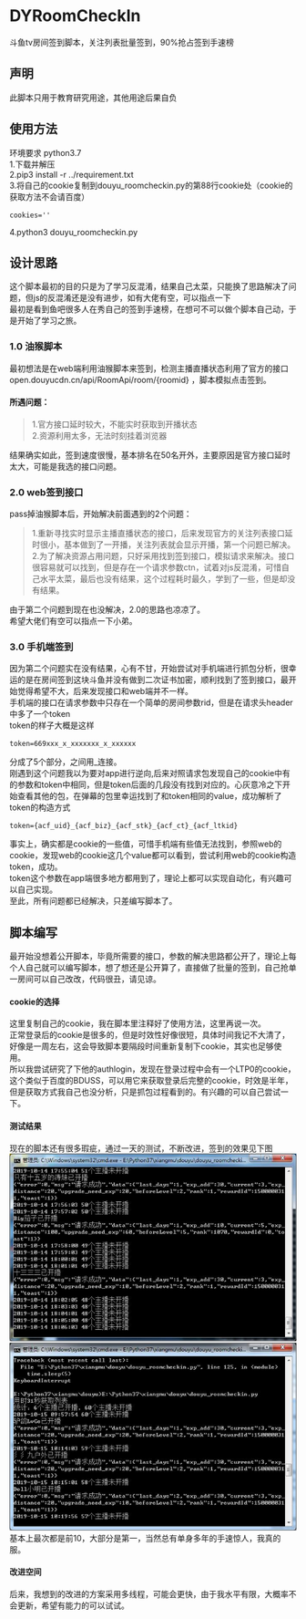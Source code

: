 # DYRoomCheckIn
斗鱼tv房间签到脚本，关注列表批量签到，90%抢占签到手速榜

## 声明
此脚本只用于教育研究用途，其他用途后果自负
## 使用方法
环境要求 python3.7  
1.下载并解压  
2.pip3 install -r ../requirement.txt  
3.将自己的cookie复制到douyu_roomcheckin.py的第88行cookie处（cookie的获取方法不会请百度）  
```
cookies=''
```
4.python3 douyu_roomcheckin.py  
## 设计思路
这个脚本最初的目的只是为了学习反混淆，结果自己太菜，只能换了思路解决了问题，但js的反混淆还是没有进步，如有大佬有空，可以指点一下  
最初是看到鱼吧很多人在秀自己的签到手速榜，在想可不可以做个脚本自己动，于是开始了学习之旅。  
### 1.0 油猴脚本
最初想法是在web端利用油猴脚本来签到，检测主播直播状态利用了官方的接口 open.douyucdn.cn/api/RoomApi/room/{roomid} ，脚本模拟点击签到。    
#### 所遇问题：  
> 1.官方接口延时较大，不能实时获取到开播状态  
> 2.资源利用太多，无法时刻挂着浏览器  

结果确实如此，签到速度很慢，基本排名在50名开外，主要原因是官方接口延时太大，可能是我选的接口问题。  
### 2.0 web签到接口
pass掉油猴脚本后，开始解决前面遇到的2个问题：  
> 1.重新寻找实时显示主播直播状态的接口，后来发现官方的关注列表接口延时很小，基本做到了一开播，关注列表就会显示开播，第一个问题已解决。  
> 2.为了解决资源占用问题，只好采用找到签到接口，模拟请求来解决。接口很容易就可以找到，但是存在一个请求参数ctn，试着对js反混淆，可惜自己水平太菜，最后也没有结果，这个过程耗时最久，学到了一些，但是却没有结果。

由于第二个问题到现在也没解决，2.0的思路也凉凉了。  
希望大佬们有空可以指点一下小弟。
### 3.0 手机端签到
因为第二个问题实在没有结果，心有不甘，开始尝试对手机端进行抓包分析，很幸运的是在房间签到这块斗鱼并没有做到二次证书加密，顺利找到了签到接口，最开始觉得希望不大，后来发现接口和web端并不一样。  
手机端的接口在请求参数中只存在一个简单的房间参数rid，但是在请求头header中多了一个token  
token的样子大概是这样
```
token=669xxx_x_xxxxxxx_x_xxxxxx
```
分成了5个部分，之间用_连接。  
刚遇到这个问题我以为要对app进行逆向,后来对照请求包发现自己的cookie中有的参数和token中相同，但是token后面的几段没有找到对应的。心灰意冷之下开始查看其他的包，在弹幕的包里幸运找到了和token相同的value，成功解析了token的构造方式
```
token={acf_uid}_{acf_biz}_{acf_stk}_{acf_ct}_{acf_ltkid}
```
事实上，确实都是cookie的一些值，可惜手机端有些值无法找到，参照web的cookie，发现web的cookie这几个value都可以看到，尝试利用web的cookie构造token，成功。  
token这个参数在app端很多地方都用到了，理论上都可以实现自动化，有兴趣可以自己实现。  
至此，所有问题都已经解决，只差编写脚本了。  
## 脚本编写
最开始没想着公开脚本，毕竟所需要的接口，参数的解决思路都公开了，理论上每个人自己就可以编写脚本，想了想还是公开算了，直接做了批量的签到，自己抢单一房间可以自己改改，代码很丑，请见谅。 
#### cookie的选择
这里复制自己的cookie，我在脚本里注释好了使用方法，这里再说一次。  
正常登录后的cookie是很多的，但是时效性好像很短，具体时间我记不大清了，好像是一周左右，这会导致脚本要隔段时间重新复制下cookie，其实也足够使用。  
所以我尝试研究了下他的authlogin，发现在登录过程中会有一个LTP0的cookie，这个类似于百度的BDUSS，可以用它来获取登录后完整的cookie，时效是半年，但是获取方式我自己也没分析，只是抓包过程看到的。有兴趣的可以自己尝试一下。
#### 测试结果
现在的脚本还有很多瑕疵，通过一天的测试，不断改进，签到的效果见下图  
![](/img/1.jpg)![](/img/2.jpg)  
基本上最次都是前10，大部分是第一，当然总有单身多年的手速惊人，我真的服。
#### 改进空间
后来，我想到的改进的方案采用多线程，可能会更快，由于我水平有限，大概率不会更新，希望有能力的可以试试。





